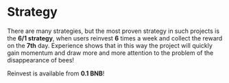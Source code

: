 # Strategy

There are many strategies, but the most proven strategy in such projects is the **6/1 strategy**, when users reinvest **6** times a week and collect the reward on the **7th** day. Experience shows that in this way the project will quickly gain momentum and draw more and more attention to the problem of the disappearance of bees!  

Reinvest is available from **0.1 BNB**!
